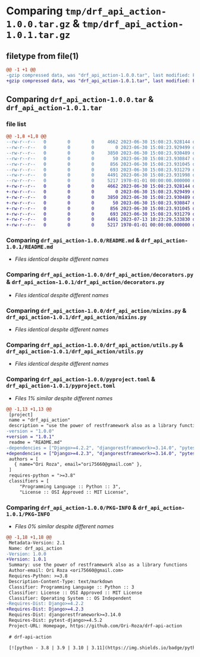 # Comparing `tmp/drf_api_action-1.0.0.tar.gz` & `tmp/drf_api_action-1.0.1.tar.gz`

## filetype from file(1)

```diff
@@ -1 +1 @@
-gzip compressed data, was "drf_api_action-1.0.0.tar", last modified: Fri Jan  1 00:00:00 2016, max compression
+gzip compressed data, was "drf_api_action-1.0.1.tar", last modified: Fri Jan  1 00:00:00 2016, max compression
```

## Comparing `drf_api_action-1.0.0.tar` & `drf_api_action-1.0.1.tar`

### file list

```diff
@@ -1,8 +1,8 @@
--rw-r--r--   0        0        0     4662 2023-06-30 15:08:23.928144 drf_api_action-1.0.0/README.md
--rw-r--r--   0        0        0        0 2023-06-30 15:08:23.929499 drf_api_action-1.0.0/drf_api_action/__init__.py
--rw-r--r--   0        0        0     3850 2023-06-30 15:08:23.930489 drf_api_action-1.0.0/drf_api_action/decorators.py
--rw-r--r--   0        0        0       50 2023-06-30 15:08:23.930847 drf_api_action-1.0.0/drf_api_action/exceptions.py
--rw-r--r--   0        0        0      856 2023-06-30 15:08:23.931045 drf_api_action-1.0.0/drf_api_action/mixins.py
--rw-r--r--   0        0        0      693 2023-06-30 15:08:23.931279 drf_api_action-1.0.0/drf_api_action/utils.py
--rw-r--r--   0        0        0     4491 2023-06-30 15:08:23.931998 drf_api_action-1.0.0/pyproject.toml
--rw-r--r--   0        0        0     5217 1970-01-01 00:00:00.000000 drf_api_action-1.0.0/PKG-INFO
+-rw-r--r--   0        0        0     4662 2023-06-30 15:08:23.928144 drf_api_action-1.0.1/README.md
+-rw-r--r--   0        0        0        0 2023-06-30 15:08:23.929499 drf_api_action-1.0.1/drf_api_action/__init__.py
+-rw-r--r--   0        0        0     3850 2023-06-30 15:08:23.930489 drf_api_action-1.0.1/drf_api_action/decorators.py
+-rw-r--r--   0        0        0       50 2023-06-30 15:08:23.930847 drf_api_action-1.0.1/drf_api_action/exceptions.py
+-rw-r--r--   0        0        0      856 2023-06-30 15:08:23.931045 drf_api_action-1.0.1/drf_api_action/mixins.py
+-rw-r--r--   0        0        0      693 2023-06-30 15:08:23.931279 drf_api_action-1.0.1/drf_api_action/utils.py
+-rw-r--r--   0        0        0     4491 2023-07-13 10:23:29.533830 drf_api_action-1.0.1/pyproject.toml
+-rw-r--r--   0        0        0     5217 1970-01-01 00:00:00.000000 drf_api_action-1.0.1/PKG-INFO
```

### Comparing `drf_api_action-1.0.0/README.md` & `drf_api_action-1.0.1/README.md`

 * *Files identical despite different names*

### Comparing `drf_api_action-1.0.0/drf_api_action/decorators.py` & `drf_api_action-1.0.1/drf_api_action/decorators.py`

 * *Files identical despite different names*

### Comparing `drf_api_action-1.0.0/drf_api_action/mixins.py` & `drf_api_action-1.0.1/drf_api_action/mixins.py`

 * *Files identical despite different names*

### Comparing `drf_api_action-1.0.0/drf_api_action/utils.py` & `drf_api_action-1.0.1/drf_api_action/utils.py`

 * *Files identical despite different names*

### Comparing `drf_api_action-1.0.0/pyproject.toml` & `drf_api_action-1.0.1/pyproject.toml`

 * *Files 1% similar despite different names*

```diff
@@ -1,13 +1,13 @@
 [project]
 name = "drf_api_action"
 description = "use the power of restframework also as a library functions"
-version = "1.0.0"
+version = "1.0.1"
 readme = "README.md"
-dependencies = ["Django>=4.2.2", "djangorestframework>=3.14.0", "pytest-django>=4.5.2"]
+dependencies = ["Django>=4.2.3", "djangorestframework>=3.14.0", "pytest-django>=4.5.2"]
 authors = [
   { name="Ori Roza", email="ori75660@gmail.com" },
 ]
 requires-python = ">=3.8"
 classifiers = [
     "Programming Language :: Python :: 3",
     "License :: OSI Approved :: MIT License",
```

### Comparing `drf_api_action-1.0.0/PKG-INFO` & `drf_api_action-1.0.1/PKG-INFO`

 * *Files 0% similar despite different names*

```diff
@@ -1,18 +1,18 @@
 Metadata-Version: 2.1
 Name: drf_api_action
-Version: 1.0.0
+Version: 1.0.1
 Summary: use the power of restframework also as a library functions
 Author-email: Ori Roza <ori75660@gmail.com>
 Requires-Python: >=3.8
 Description-Content-Type: text/markdown
 Classifier: Programming Language :: Python :: 3
 Classifier: License :: OSI Approved :: MIT License
 Classifier: Operating System :: OS Independent
-Requires-Dist: Django>=4.2.2
+Requires-Dist: Django>=4.2.3
 Requires-Dist: djangorestframework>=3.14.0
 Requires-Dist: pytest-django>=4.5.2
 Project-URL: Homepage, https://github.com/Ori-Roza/drf-api-action
 
 # drf-api-action
 
 [![python - 3.8 | 3.9 | 3.10 | 3.11](https://img.shields.io/badge/python-3.8_|_3.9_|_3.10_|_3.11-blue)](https://)[![CI](https://github.com/Ori-Roza/drf-api-action/actions/workflows/tests.yaml/badge.svg?branch=master)](https://github.com/Ori-Roza/drf-api-action/actions/workflows/tests.yaml)
```

